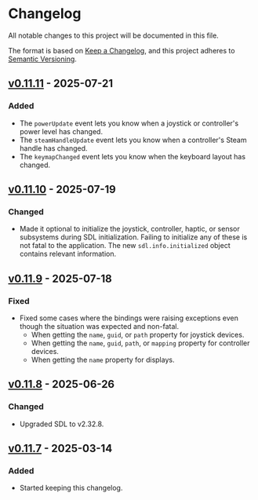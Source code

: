 # Changelog

All notable changes to this project will be documented in this file.

The format is based on [Keep a Changelog](https://keepachangelog.com/en/1.1.0/),
and this project adheres to [Semantic Versioning](https://semver.org/spec/v2.0.0.html).

## [v0.11.11] - 2025-07-21

### Added

- The `powerUpdate` event lets you know when a joystick or controller's power level has changed.
- The `steamHandleUpdate` event lets you know when a controller's Steam handle has changed.
- The `keymapChanged` event lets you know when the keyboard layout has changed.

## [v0.11.10] - 2025-07-19

### Changed

- Made it optional to initialize the joystick, controller, haptic, or sensor subsystems during SDL initialization. Failing to initialize any of these is not fatal to the application. The new `sdl.info.initialized` object contains relevant information.

## [v0.11.9] - 2025-07-18

### Fixed

- Fixed some cases where the bindings were raising exceptions even though the situation was expected and non-fatal.
  - When getting the `name`, `guid`, or `path` property for joystick devices.
  - When getting the `name`, `guid`, `path`, or `mapping` property for controller devices.
  - When getting the `name` property for displays.

## [v0.11.8] - 2025-06-26

### Changed

- Upgraded SDL to v2.32.8.

## [v0.11.7] - 2025-03-14

### Added

- Started keeping this changelog.

[unreleased]: https://github.com/kmamal/node-sdl/compare/v0.11.11...HEAD
[v0.11.11]: https://github.com/kmamal/node-sdl/compare/v0.11.10...v0.11.11
[v0.11.10]: https://github.com/kmamal/node-sdl/compare/v0.11.9...v0.11.10
[v0.11.9]: https://github.com/kmamal/node-sdl/compare/v0.11.8...v0.11.9
[v0.11.8]: https://github.com/kmamal/node-sdl/compare/v0.11.7...v0.11.8
[v0.11.7]: https://github.com/kmamal/node-sdl/releases/tag/v0.11.7
